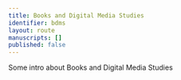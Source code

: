 ```yaml
---
title: Books and Digital Media Studies
identifier: bdms
layout: route
manuscripts: []
published: false
---
```


Some intro about Books and Digital Media Studies
